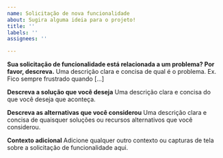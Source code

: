 ```yaml
---
name: Solicitação de nova funcionalidade
about: Sugira alguma ideia para o projeto!
title: ''
labels: ''
assignees: ''

---
```


**Sua solicitação de funcionalidade está relacionada a um problema? Por favor, descreva.**
Uma descrição clara e concisa de qual é o problema. Ex. Fico sempre frustrado quando [...]

**Descreva a solução que você deseja**
Uma descrição clara e concisa do que você deseja que aconteça.

**Descreva as alternativas que você considerou**
Uma descrição clara e concisa de quaisquer soluções ou recursos alternativos que você considerou.

**Contexto adicional**
Adicione qualquer outro contexto ou capturas de tela sobre a solicitação de funcionalidade aqui.
